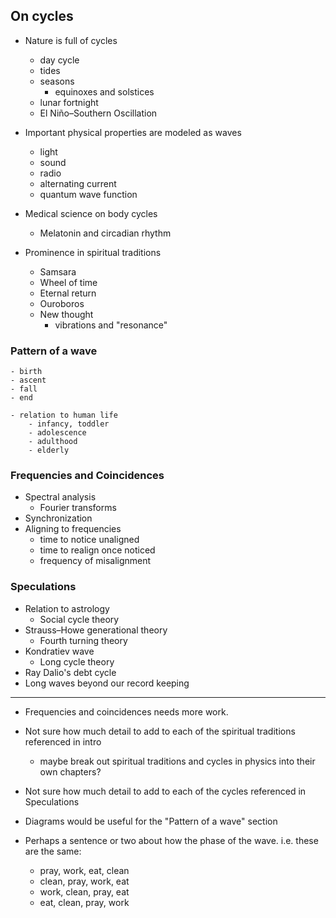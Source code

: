 ## On  cycles

- Nature is full of cycles
    - day cycle
    - tides
    - seasons
        - equinoxes and solstices
    - lunar fortnight
    - El Niño–Southern Oscillation

- Important physical properties are modeled as waves
    - light
    - sound
    - radio
    - alternating current
    - quantum wave function

- Medical science on body cycles
    - Melatonin and circadian rhythm

- Prominence in spiritual traditions
    - Samsara
    - Wheel of time
    - Eternal return
    - Ouroboros
    - New thought
        - vibrations and "resonance"

### Pattern of a wave
    - birth
    - ascent
    - fall
    - end

    - relation to human life
        - infancy, toddler
        - adolescence
        - adulthood
        - elderly

### Frequencies and Coincidences

- Spectral analysis
    - Fourier transforms
- Synchronization
- Aligning to frequencies
    - time to notice unaligned
    - time to realign once noticed
    - frequency of misalignment

### Speculations

- Relation to astrology
    - Social cycle theory
- Strauss–Howe generational theory
    - Fourth turning theory
- Kondratiev wave
    - Long cycle theory
- Ray Dalio's debt cycle
- Long waves beyond our record keeping

---

- Frequencies and coincidences needs more work.
- Not sure how much detail to add to each of the spiritual traditions referenced in intro
    - maybe break out spiritual traditions and cycles in physics into their own chapters?
- Not sure how much detail to add to each of the cycles referenced in Speculations

- Diagrams would be useful for the "Pattern of a wave" section
- Perhaps a sentence or two about how the phase of the wave. i.e. these are the same:
    - pray, work, eat, clean 
    - clean, pray, work, eat 
    - work, clean, pray, eat 
    - eat, clean, pray, work
